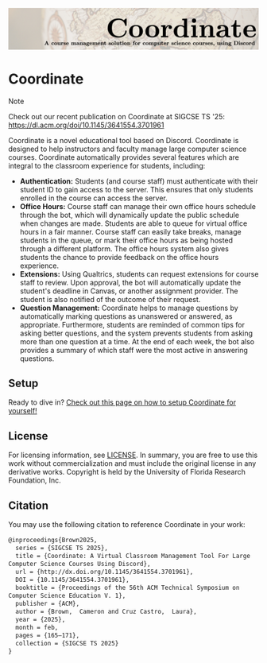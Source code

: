 ![Welcome to Coordinate!](./assets/banner.jpeg)

# Coordinate

> [!NOTE]
> Check out our recent publication on Coordinate at SIGCSE TS '25:
> https://dl.acm.org/doi/10.1145/3641554.3701961

Coordinate is a novel educational tool based on Discord. Coordinate is designed
to help instructors and faculty manage large computer science courses. Coordinate
automatically provides several features which are integral to the classroom experience
for students, including:

* **Authentication:** Students (and course staff) must authenticate with their student ID to gain
  access to the server. This ensures that only students enrolled in the course can access the server.
* **Office Hours:** Course staff can manage their own office hours schedule through
  the bot, which will dynamically update the public schedule when changes are made.
  Students are able to queue for virtual office hours in a fair manner. Course staff
  can easily take breaks, manage students in the queue, or mark their office hours
  as being hosted through a different platform. The office hours system also gives
  students the chance to provide feedback on the office hours experience.
* **Extensions:** Using Qualtrics, students can request extensions for course staff to
  review. Upon approval, the bot will automatically update the student's deadline in
  Canvas, or another assignment provider. The student is also notified of the outcome
  of their request.
* **Question Management:** Coordinate helps to manage questions by automatically marking
  questions as unanswered or answered, as appropriate. Furthermore, students are
  reminded of common tips for asking better questions, and the system prevents students
  from asking more than one question at a time. At the end of each week, the bot
  also provides a summary of which staff were the most active in answering questions.

## Setup

Ready to dive in? [Check out this page on how to setup Coordinate for yourself!](docs/setup.md)

## License

For licensing information, see [LICENSE](LICENSE). In summary, you are free to use
this work without commercialization and must include the original license in any
derivative works. Copyright is held by the University of Florida Research Foundation,
Inc.

## Citation

You may use the following citation to reference Coordinate in your work:

```
@inproceedings{Brown2025,
  series = {SIGCSE TS 2025},
  title = {Coordinate: A Virtual Classroom Management Tool For Large Computer Science Courses Using Discord},
  url = {http://dx.doi.org/10.1145/3641554.3701961},
  DOI = {10.1145/3641554.3701961},
  booktitle = {Proceedings of the 56th ACM Technical Symposium on Computer Science Education V. 1},
  publisher = {ACM},
  author = {Brown,  Cameron and Cruz Castro,  Laura},
  year = {2025},
  month = feb,
  pages = {165–171},
  collection = {SIGCSE TS 2025}
}
```
